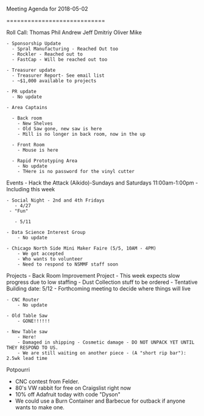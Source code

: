 Meeting Agenda for 2018-05-02

============================

Roll Call: Thomas Phil Andrew Jeff Dmitriy Oliver Mike

    - Sponsorship Update
      - Spral Manufacturing - Reached Out too
      - Rockler - Reached out to
      - FastCap - Will be reached out too

    - Treasurer update 
      - Treasurer Report- See email list
      - ~$1,000 available to projects

    - PR update
      - No update

    - Area Captains

      - Back room
        - New Shelves
        - Old Saw gone, new saw is here
        - Mill is no longer in back room, now in the up

      - Front Room
        - Mouse is here

      - Rapid Prototyping Area
        - No update 
        - THere is no password for the vinyl cutter
       
Events
    - Hack the Attack (Aikido)-Sundays and Saturdays 11:00am-1:00pm
       - Including this week

    - Social Night - 2nd and 4th Fridays
       - 4/27 
	 - "Fun"

       - 5/11

    - Data Science Interest Group
        - No update

    - Chicago North Side Mini Maker Faire (5/5, 10AM - 4PM)
        - We got accepted
        - Who wants to volunteer
        - Need to respond to NSMMF staff soon

Projects
    - Back Room Improvement Project
        - This week expects slow progress due to low staffing
        - Dust Collection stuff to be ordered
        - Tentative Building date: 5/12
        - Forthcoming meeting to decide where things will live
  
    - CNC Router
        - No update

    - Old Table Saw
        - GONE!!!!!!

    - New Table saw
     	- Here!
        - Damaged in shipping - Cosmetic damage - DO NOT UNPACK YET UNTIL THEY RESPOND TO US.
        - We are still waiting on another piece - (A "short rip bar"): 2.5wk lead time


Potpourri
- CNC contest from Felder.
- 80's VW rabbit for free on Craigslist right now
- 10% off Adafruit today with code "Dyson"
- We could use a Burn Container and Barbecue for outback if anyone wants to make one.
















